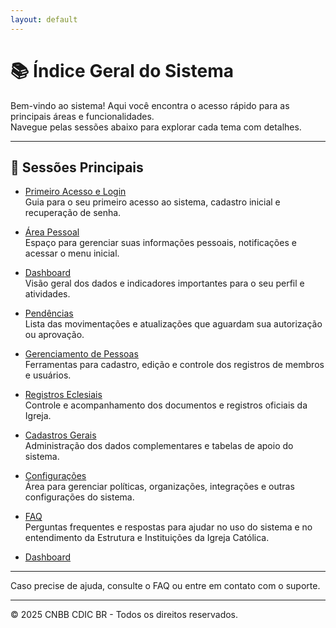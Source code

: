 ```yaml
---
layout: default
---
```


# 📚 Índice Geral do Sistema

Bem-vindo ao sistema! Aqui você encontra o acesso rápido para as principais áreas e funcionalidades.  
Navegue pelas sessões abaixo para explorar cada tema com detalhes.

---

## 📌 Sessões Principais

- [Primeiro Acesso e Login](/0.%20Primeiro%20Acesso%20e%20Login/0.0%20primeiro-acesso-login.md)  
  Guia para o seu primeiro acesso ao sistema, cadastro inicial e recuperação de senha.

- [Área Pessoal](/1.%20Área%20Pessoal/1.0%20area-pessoal.md)  
  Espaço para gerenciar suas informações pessoais, notificações e acessar o menu inicial.

- [Dashboard](/2.%20Dashboard/2.0%20Dashboard.md)  
  Visão geral dos dados e indicadores importantes para o seu perfil e atividades.

- [Pendências](/3.%20Pendências/3.0%20pendencias.md)  
  Lista das movimentações e atualizações que aguardam sua autorização ou aprovação.

- [Gerenciamento de Pessoas](/4.%20Gerenciamento%20de%20Pessoas/4.0%20gerenciamento-de-pessoas.md)  
  Ferramentas para cadastro, edição e controle dos registros de membros e usuários.

- [Registros Eclesiais](/5.%20Registros%20Eclesiais/5.0%20registros-eclesiais.md)  
  Controle e acompanhamento dos documentos e registros oficiais da Igreja.

- [Cadastros Gerais](/6.%20Cadastros%20Gerais/6.0%20cadastros-gerais.md)  
  Administração dos dados complementares e tabelas de apoio do sistema.

- [Configurações](/7.%20Configurações/7.0%20configuracoes.md)  
  Área para gerenciar políticas, organizações, integrações e outras configurações do sistema.

- [FAQ](/8.%20FAQ/8.0%20faq.md)  
  Perguntas frequentes e respostas para ajudar no uso do sistema e no entendimento da Estrutura e Instituições da Igreja Católica.

- [Dashboard](/2.%20Dashboard/dashboard.md)



---

Caso precise de ajuda, consulte o FAQ ou entre em contato com o suporte.

---

© 2025 CNBB CDIC BR - Todos os direitos reservados.
